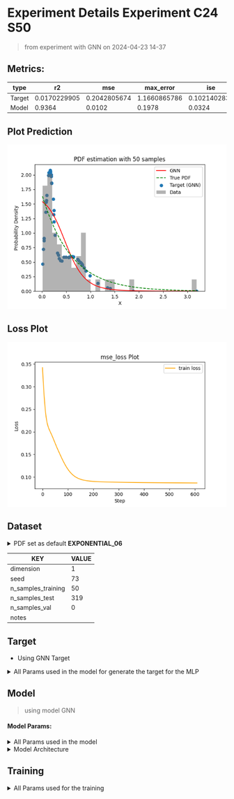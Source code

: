 # Experiment Details Experiment  C24 S50
> from experiment with GNN
> on 2024-04-23 14-37
## Metrics:
                                                                                                    
| type   | r2           | mse          | max_error    | ise          | kl           | evs          |
|--------|--------------|--------------|--------------|--------------|--------------|--------------|
| Target | 0.0170229905 | 0.2042805674 | 1.1660865786 | 0.1021402837 | 0.0997116711 | 0.0289163717 |
| Model  | 0.9364       | 0.0102       | 0.1978       | 0.0324       | 0.1731       | 0.9461       |
                                                                                                    
## Plot Prediction

<img src="pdf_f110a117.png">

## Loss Plot

<img src="loss_f110a117.png">

## Dataset

<details><summary>PDF set as default <b>EXPONENTIAL_06</b></summary>

#### Dimension 1
                               
| type        | rate | weight |
|-------------|------|--------|
| exponential | 0.6  | 1      |
                               
</details>
                              
| KEY                | VALUE |
|--------------------|-------|
| dimension          | 1     |
| seed               | 73    |
| n_samples_training | 50    |
| n_samples_test     | 319   |
| n_samples_val      | 0     |
| notes              |       |
                              
## Target
- Using GNN Target
<details><summary>All Params used in the model for generate the target for the MLP </summary>

                         
| KEY          | VALUE  |
|--------------|--------|
| n_components | 24     |
| n_init       | 40     |
| max_iter     | 10     |
| init_params  | random |
| random_state | 63     |
                         
</details>

## Model
> using model GNN
#### Model Params:
<details><summary>All Params used in the model </summary>

                                    
| KEY             | VALUE          |
|-----------------|----------------|
| dropout         | 0.0            |
| hidden_layer    | [(58, Tanh())] |
| last_activation | lambda         |
                                    
</details>

<details><summary>Model Architecture </summary>

LitModularNN(
  (neural_netowrk_modular): NeuralNetworkModular(
    (dropout): Dropout(p=0.0, inplace=False)
    (output_layer): Linear(in_features=58, out_features=1, bias=True)
    (last_activation): AdaptiveSigmoid(
      (sigmoid): Sigmoid()
    )
    (layers): ModuleList(
      (0): Linear(in_features=1, out_features=58, bias=True)
      (1): AdaptiveSigmoid(
        (sigmoid): Sigmoid()
      )
    )
    (activation): ModuleList(
      (0): Tanh()
    )
  )
)
</details>

## Training
<details><summary>All Params used for the training </summary>

                                         
| KEY           | VALUE                 |
|---------------|-----------------------|
| epochs        | 610                   |
| batch_size    | 58                    |
| loss_type     | mse_loss              |
| optimizer     | RMSprop               |
| learning_rate | 0.0030987653108978165 |
                                         
</details>

